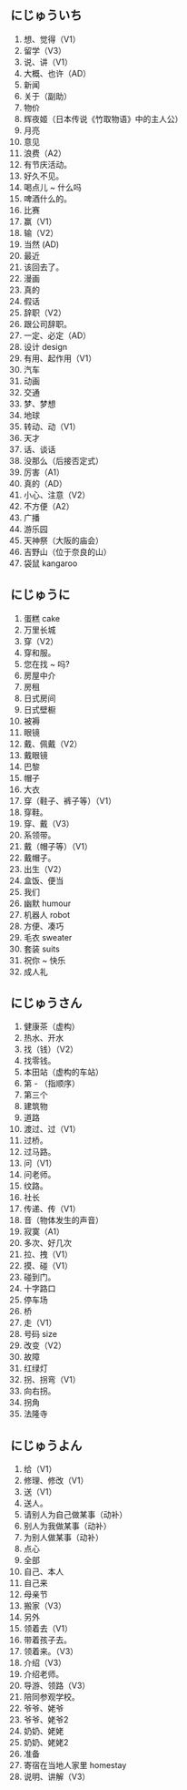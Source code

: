 ## にじゅういち

1. 想、觉得（V1）
2. 留学（V3）
3. 说、讲（V1）
4. 大概、也许（AD）
5. 新闻
6. 关于（副助）
7. 物价
8. 辉夜姬（日本传说《竹取物语》中的主人公）
9. 月亮
10. 意见
11. 浪费（A2）
13. 有节庆活动。
14. 好久不见。
15. 喝点儿 ~ 什么吗
16. 啤酒什么的。
17. 比赛
18. 赢（V1）
19. 输（V2）
20. 当然 (AD)
21. 最近
22. 该回去了。
23. 漫画
24. 真的
25. 假话
26. 辞职（V2）
27. 跟公司辞职。
28. 一定、必定（AD）
29. 设计 design
30. 有用、起作用（V1）
31. 汽车
32. 动画
33. 交通
34. 梦、梦想
35. 地球
36. 转动、动（V1）
37. 天才
38. 话、谈话
39. 没那么（后接否定式）
40. 厉害（A1）
41. 真的（AD）
42. 小心、注意（V2）
43. 不方便（A2）
44. 广播
45. 游乐园
46. 天神祭（大阪的庙会）
47. 吉野山（位于奈良的山）
48. 袋鼠 kangaroo

## にじゅうに

1. 蛋糕 cake
2. 万里长城
3. 穿（V2）
4. 穿和服。
5. 您在找 ~ 吗?
6. 房屋中介
7. 房租
8. 日式房间
9. 日式壁橱
10. 被褥
11. 眼镜
12. 戴、佩戴（V2）
13. 戴眼镜
14. 巴黎
15. 帽子
16. 大衣
17. 穿（鞋子、裤子等）（V1）
18. 穿鞋。
19. 穿、戴（V3）
20. 系领带。
21. 戴（帽子等）（V1）
22. 戴帽子。
23. 出生（V2）
24. 盒饭、便当
25. 我们
26. 幽默 humour
27. 机器人 robot
28. 方便、凑巧
29. 毛衣 sweater
30. 套装 suits
31. 祝你 ~ 快乐
32. 成人礼

## にじゅうさん

1. 健康茶（虚构）
2. 热水、开水
3. 找（钱）（V2）
4. 找零钱。
5. 本田站（虚构的车站）
6. 第 - （指顺序）
7. 第三个
8. 建筑物
9. 道路
10. 渡过、过（V1）
11. 过桥。
12. 过马路。
13. 问（V1）
14. 问老师。
15. 纹路。
16. 社长
17. 传递、传（V1）
18. 音（物体发生的声音）
19. 寂寞（A1）
20. 多次、好几次
21. 拉、拽（V1）
22. 摸、碰（V1）
23. 碰到门。
24. 十字路口
25. 停车场
26. 桥
27. 走（V1）
28. 号码 size
29. 改变（V2）
30. 故障
31. 红绿灯
32. 拐、拐弯（V1）
33. 向右拐。
34. 拐角
35. 法隆寺

## にじゅうよん

1. 给（V1）
2. 修理、修改（V1）
3. 送（V1）
4. 送人。
5. 请别人为自己做某事（动补）
6. 别人为我做某事（动补）
7. 为别人做某事（动补）
8. 点心
9. 全部
10. 自己、本人
11. 自己来
12. 母亲节
13. 搬家（V3）
14. 另外
15. 领着去（V1）
16. 带着孩子去。
17. 领着来。（V3）
18. 介绍（V3）
19. 介绍老师。
20. 导游、领路（V3）
21. 陪同参观学校。
22. 爷爷、姥爷
23. 爷爷、姥爷2
24. 奶奶、姥姥
25. 奶奶、姥姥2
26. 准备
27. 寄宿在当地人家里 homestay
28. 说明、讲解（V3）